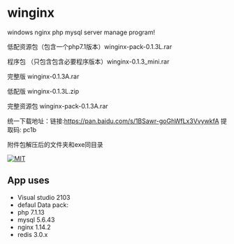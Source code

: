 # winginx
windows nginx php mysql server manage program!

低配资源包（包含一个php7.1版本）winginx-pack-0.1.3L.rar

程序包 （只包含包含必要程序版本）winginx-0.1.3_mini.rar

完整版 winginx-0.1.3A.rar

低配版 winginx-0.1.3L.zip

完整资源包 winginx-pack-0.1.3A.rar

统一下载地址：链接:https://pan.baidu.com/s/1BSawr-goGhWfLx3VvywkfA 提取码: pc1b

附件包解压后的文件夹和exe同目录

[![MIT](https://img.shields.io/dub/l/vibe-d.svg)](http://opensource.org/licenses/MIT)

## App uses
- Visual studio 2103
- defaul Data pack:
- php 7.1.13
- mysql 5.6.43
- nginx 1.14.2
- redis 3.0.x
